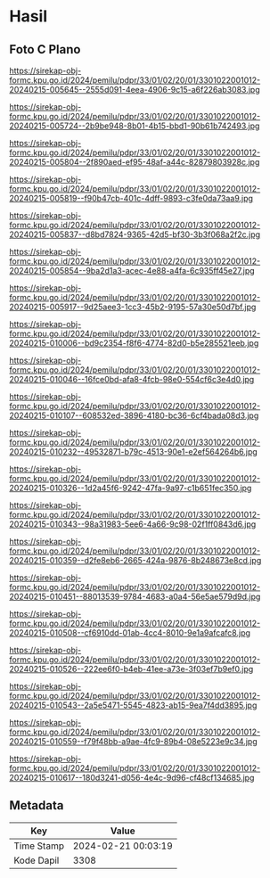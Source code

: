 # Hasil

## Foto C Plano

https://sirekap-obj-formc.kpu.go.id/2024/pemilu/pdpr/33/01/02/20/01/3301022001012-20240215-005645--2555d091-4eea-4906-9c15-a6f226ab3083.jpg

https://sirekap-obj-formc.kpu.go.id/2024/pemilu/pdpr/33/01/02/20/01/3301022001012-20240215-005724--2b9be948-8b01-4b15-bbd1-90b61b742493.jpg

https://sirekap-obj-formc.kpu.go.id/2024/pemilu/pdpr/33/01/02/20/01/3301022001012-20240215-005804--2f890aed-ef95-48af-a44c-82879803928c.jpg

https://sirekap-obj-formc.kpu.go.id/2024/pemilu/pdpr/33/01/02/20/01/3301022001012-20240215-005819--f90b47cb-401c-4dff-9893-c3fe0da73aa9.jpg

https://sirekap-obj-formc.kpu.go.id/2024/pemilu/pdpr/33/01/02/20/01/3301022001012-20240215-005837--d8bd7824-9365-42d5-bf30-3b3f068a2f2c.jpg

https://sirekap-obj-formc.kpu.go.id/2024/pemilu/pdpr/33/01/02/20/01/3301022001012-20240215-005854--9ba2d1a3-acec-4e88-a4fa-6c935ff45e27.jpg

https://sirekap-obj-formc.kpu.go.id/2024/pemilu/pdpr/33/01/02/20/01/3301022001012-20240215-005917--9d25aee3-1cc3-45b2-9195-57a30e50d7bf.jpg

https://sirekap-obj-formc.kpu.go.id/2024/pemilu/pdpr/33/01/02/20/01/3301022001012-20240215-010006--bd9c2354-f8f6-4774-82d0-b5e285521eeb.jpg

https://sirekap-obj-formc.kpu.go.id/2024/pemilu/pdpr/33/01/02/20/01/3301022001012-20240215-010046--16fce0bd-afa8-4fcb-98e0-554cf6c3e4d0.jpg

https://sirekap-obj-formc.kpu.go.id/2024/pemilu/pdpr/33/01/02/20/01/3301022001012-20240215-010107--608532ed-3896-4180-bc36-6cf4bada08d3.jpg

https://sirekap-obj-formc.kpu.go.id/2024/pemilu/pdpr/33/01/02/20/01/3301022001012-20240215-010232--49532871-b79c-4513-90e1-e2ef564264b6.jpg

https://sirekap-obj-formc.kpu.go.id/2024/pemilu/pdpr/33/01/02/20/01/3301022001012-20240215-010326--1d2a45f6-9242-47fa-9a97-c1b651fec350.jpg

https://sirekap-obj-formc.kpu.go.id/2024/pemilu/pdpr/33/01/02/20/01/3301022001012-20240215-010343--98a31983-5ee6-4a66-9c98-02f1ff0843d6.jpg

https://sirekap-obj-formc.kpu.go.id/2024/pemilu/pdpr/33/01/02/20/01/3301022001012-20240215-010359--d2fe8eb6-2665-424a-9876-8b248673e8cd.jpg

https://sirekap-obj-formc.kpu.go.id/2024/pemilu/pdpr/33/01/02/20/01/3301022001012-20240215-010451--88013539-9784-4683-a0a4-56e5ae579d9d.jpg

https://sirekap-obj-formc.kpu.go.id/2024/pemilu/pdpr/33/01/02/20/01/3301022001012-20240215-010508--cf6910dd-01ab-4cc4-8010-9e1a9afcafc8.jpg

https://sirekap-obj-formc.kpu.go.id/2024/pemilu/pdpr/33/01/02/20/01/3301022001012-20240215-010526--222ee6f0-b4eb-41ee-a73e-3f03ef7b9ef0.jpg

https://sirekap-obj-formc.kpu.go.id/2024/pemilu/pdpr/33/01/02/20/01/3301022001012-20240215-010543--2a5e5471-5545-4823-ab15-9ea7f4dd3895.jpg

https://sirekap-obj-formc.kpu.go.id/2024/pemilu/pdpr/33/01/02/20/01/3301022001012-20240215-010559--f79f48bb-a9ae-4fc9-89b4-08e5223e9c34.jpg

https://sirekap-obj-formc.kpu.go.id/2024/pemilu/pdpr/33/01/02/20/01/3301022001012-20240215-010617--180d3241-d056-4e4c-9d96-cf48cf134685.jpg


## Metadata

| Key        | Value               |
| ---------- | ------------------- |
| Time Stamp | 2024-02-21 00:03:19 |
| Kode Dapil | 3308                |



